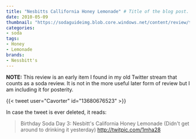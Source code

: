```yaml
---
title: "Nesbitts Callifornia Honey Lemonade" # Title of the blog post.
date: 2010-05-09
thumbnail: "https://sodaguideimg.blob.core.windows.net/content/review/thumbs/nesbitts-callifornia-honey-lemonade.jpg"
categories:
- soda
tags:
- Honey
- Lemonade
brands:
- Nessbitt's
---
```


**NOTE:** This review is an early item I found in my old Twitter stream that counts as a soda review. It is not in the more useful later form of review but I am including it for posterity.

{{< tweet user="Cavorter" id="13680676523" >}}

In case the tweet is ever deleted, it reads:
> Birthday Soda Day 3: Nesbitt's California Honey Lemonade (Didn't get around to drinking it yesterday) http://twitpic.com/1mha28